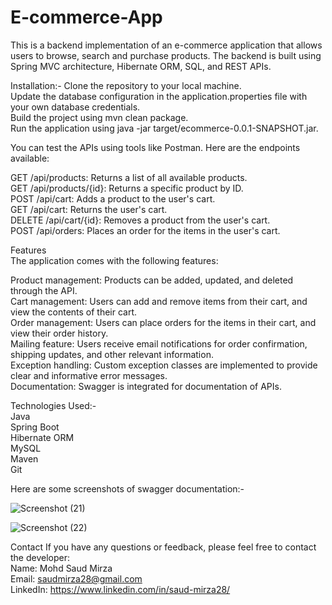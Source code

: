 # E-commerce-App


This is a backend implementation of an e-commerce application that allows users to browse, search and purchase products. The backend is built using Spring MVC architecture, Hibernate ORM, SQL, and REST APIs.

Installation:-
Clone the repository to your local machine.<br/>
Update the database configuration in the application.properties file with your own database credentials.<br/>
Build the project using mvn clean package.<br/>
Run the application using java -jar target/ecommerce-0.0.1-SNAPSHOT.jar.<br/>


You can test the APIs using tools like Postman. Here are the endpoints available:

GET /api/products: Returns a list of all available products.<br/>
GET /api/products/{id}: Returns a specific product by ID.<br/>
POST /api/cart: Adds a product to the user's cart.<br/>
GET /api/cart: Returns the user's cart.<br/>
DELETE /api/cart/{id}: Removes a product from the user's cart.<br/>
POST /api/orders: Places an order for the items in the user's cart.<br/>


Features<br/>
The application comes with the following features:<br/>

Product management: Products can be added, updated, and deleted through the API.<br/>
Cart management: Users can add and remove items from their cart, and view the contents of their cart.<br/>
Order management: Users can place orders for the items in their cart, and view their order history.<br/>
Mailing feature: Users receive email notifications for order confirmation, shipping updates, and other relevant information.<br/>
Exception handling: Custom exception classes are implemented to provide clear and informative error messages.<br/>
Documentation: Swagger is integrated for documentation of APIs.


Technologies Used:-<br/>
Java<br/>
Spring Boot<br/>
Hibernate ORM<br/>
MySQL<br/>
Maven<br/>
Git<br/>


Here are some screenshots of swagger documentation:-

![Screenshot (21)](https://user-images.githubusercontent.com/77284210/230958882-5c5ae5ff-e22a-443c-87b9-8bed28ed8c03.png)

![Screenshot (22)](https://user-images.githubusercontent.com/77284210/230958895-2f6540b5-4991-484a-90c8-222aa853cdc7.png)


Contact
If you have any questions or feedback, please feel free to contact the developer:<br/>
Name: Mohd Saud Mirza<br/>
Email: saudmirza28@gmail.com<br/>
LinkedIn: https://www.linkedin.com/in/saud-mirza28/
